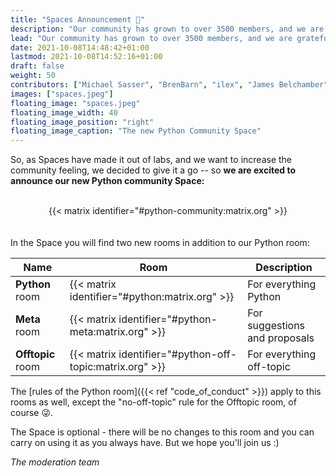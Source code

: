 ```yaml
---
title: "Spaces Announcement 🎉"
description: "Our community has grown to over 3500 members, and we are grateful for everyone who is bearing with us. Thanks Pythoneers!"
lead: "Our community has grown to over 3500 members, and we are grateful for everyone who is bearing with us. Thanks Pythoneers!<br /> As we grow, we want to provide space for more conversations. Keeping discussion on-topic in this room is the right thing to do, but off-topic conversation is fun -- and it builds a stronger community."
date: 2021-10-08T14:48:42+01:00
lastmod: 2021-10-08T14:52:16+01:00
draft: false
weight: 50
contributors: ["Michael Sasser", "BrenBarn", "ilex", "James Belchamber"]
images: ["spaces.jpeg"]
floating_image: "spaces.jpeg"
floating_image_width: 40
floating_image_position: "right"
floating_image_caption: "The new Python Community Space"
---
```


<!-- {{< img src="spaces.jpeg" alt="spaces image" caption="<center><em>The new Python Community Space </em></center>" class="border-0" >}} -->

<!-- As we grow, we want to provide space for more conversations. Keeping -->
<!-- discussion on-topic in this room is the right thing to do, but off-topic -->
<!-- conversation is fun -- and it builds a stronger community. -->

So, as Spaces have made it out of labs, and we want to increase the community
feeling, we decided to give it a go -- so
**we are excited to announce our new Python community Space:**
<br /><br />

<center>
{{< matrix identifier="#python-community:matrix.org" >}}
</center>
<br /><br />
In the Space you will find two new rooms in addition to our Python room:

| Name              | Room                                                     | Description                   |
| ----------------- | -------------------------------------------------------- | ----------------------------- |
| **Python** room   | {{< matrix identifier="#python:matrix.org" >}}           | For everything Python         |
| **Meta** room     | {{< matrix identifier="#python-meta:matrix.org" >}}      | For suggestions and proposals |
| **Offtopic** room | {{< matrix identifier="#python-off-topic:matrix.org" >}} | For everything off-topic      |

The [rules of the Python room]({{< ref "code_of_conduct" >}}) apply to this
rooms as well, except the "no-off-topic" rule for the Offtopic room, of
course 😜.

The Space is optional - there will be no changes to this room and you can
carry on using it as you always have. But we hope you'll join us :)

_The moderation team_
